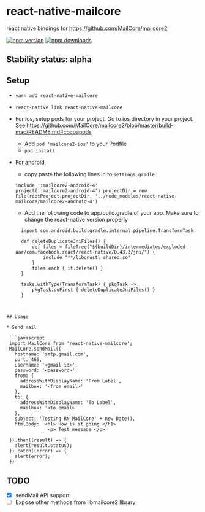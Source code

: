 # react-native-mailcore
react native bindings for https://github.com/MailCore/mailcore2

[![npm version](https://img.shields.io/npm/v/react-native-mailcore.svg?style=flat-square)](https://www.npmjs.com/package/agenthunt/react-native-mailcore) 
[![npm downloads](https://img.shields.io/npm/dm/react-native-mailcore.svg?style=flat-square)](https://www.npmjs.com/package/react-native-mailcore)

## Stability status: alpha

## Setup

* `yarn add react-native-mailcore`
* `react-native link react-native-mailcore`
* For ios, setup pods for your project. Go to ios directory in your project. See https://github.com/MailCore/mailcore2/blob/master/build-mac/README.md#cocoapods
  * Add `pod 'mailcore2-ios'` to your Podfile
  * `pod install`
* For android, 
  * copy paste the following lines in to `settings.gradle`
  
  ```
  include ':mailcore2-android-4'
  project(':mailcore2-android-4').projectDir = new File(rootProject.projectDir, '../node_modules/react-native-mailcore/mailcore2-android-4')
  ```
  * Add the following code to app/build.gradle of your app. Make sure to change the react-native version properly
  
  ```
    import com.android.build.gradle.internal.pipeline.TransformTask

    def deleteDuplicateJniFiles() {
        def files = fileTree("${buildDir}/intermediates/exploded-aar/com.facebook.react/react-native/0.43.3/jni/") {
            include "**/libgnustl_shared.so"
        }
        files.each { it.delete() }
    }

    tasks.withType(TransformTask) { pkgTask ->
        pkgTask.doFirst { deleteDuplicateJniFiles() }
    }
```


## Usage

* Send mail

 ```javascript
 import MailCore from 'react-native-mailcore';
 MailCore.sendMail({
   hostname: 'smtp.gmail.com',
   port: 465,
   username: '<gmail id>',
   password: '<password>',
   from: {
     addressWithDisplayName: 'From Label',
     mailbox: '<from email>'
   },
   to: {
     addressWithDisplayName: 'To Label',
     mailbox: '<to email>'
   },
   subject: 'Testing RN MailCore' + new Date(),
   htmlBody: `<h1> How is it going </h1>
               <p> Test message </p>
             `
 }).then((result) => {
   alert(result.status);
 }).catch((error) => {
   alert(error);
 })
 ```

## TODO

- [x] sendMail API support
- [ ] Expose other methods from libmailcore2 library  

